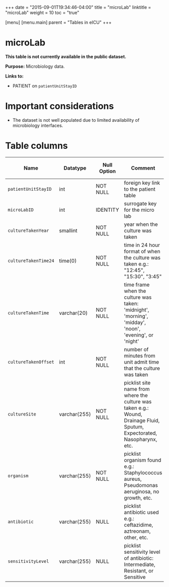 +++
date = "2015-09-01T19:34:46-04:00"
title = "microLab"
linktitle = "microLab"
weight = 10
toc = "true"

[menu]
  [menu.main]
    parent = "Tables in eICU"
+++

# microLab

**This table is not currently available in the public dataset.**

**Purpose:** Microbiology data.

**Links to:**

* PATIENT on `patientUnitStayID`

# Important considerations

* The dataset is not well populated due to limited availability of microbiology interfaces.

# Table columns

Name | Datatype | Null Option | Comment | Is Key | Stored Transformed Created
---- | ---- | ---- | ---- | ---- | ----
`patientUnitStayID` | int | NOT NULL | foreign key link to the patient table | FK | C
`microLabID` | int | IDENTITY | surrogate key for the micro lab | PK | C
`cultureTakenYear` | smallint | NOT NULL | year when the culture was taken |  | T
`cultureTakenTime24` | time(0) | NOT NULL | time in 24 hour format of when the culture was taken e.g.: "12:45", "15:30", "3:45" |  | T
`cultureTakenTime` | varchar(20) | NOT NULL | time frame when the culture was taken: 'midnight', 'morning', 'midday', 'noon', 'evening', or 'night' |  | T
`cultureTakenOffset` | int | NOT NULL | number of minutes from unit admit time that the culture was taken |  | C
`cultureSite` | varchar(255) | NOT NULL | picklist site name from where the culture was taken e.g.: Wound, Drainage Fluid, Sputum, Expectorated, Nasopharynx, etc. |  | S
`organism` | varchar(255) | NOT NULL | picklist organism found e.g.: Staphylococcus aureus, Pseudomonas aeruginosa, no growth, etc. |  | S
`antibiotic` | varchar(255) | NULL | picklist antibiotic used e.g.: ceftazidime, aztreonam, other, etc. |  | S
`sensitivityLevel` | varchar(255) | NULL | picklist sensitivity level of antibiotic: Intermediate, Resistant, or Sensitive |  | S

<!-- # Detailed description

* To follow.
 -->